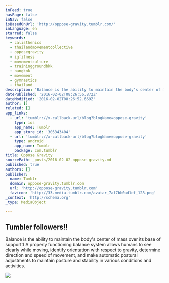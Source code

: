 ```yaml
---
inFeed: true
hasPage: false
inNav: false
isBasedOnUrl: 'http://oppose-gravity.tumblr.com/'
inLanguage: en
starred: false
keywords:
  - calisthenics
  - thailandmovementcollective
  - opposegravity
  - igfitness
  - movementculture
  - traininggroundbkk
  - bangkok
  - movement
  - gymnastics
  - thailand
description: "Balance is the ability to maintain the body's center of mass over its base of support.1 A properly functioning balance system allows humans to see clearly while moving, identify orientation with respect to gravity, determine direction and speed of movement, and make automatic postural adjustments to maintain posture and stability in various conditions and activities."
datePublished: '2016-02-02T08:26:56.872Z'
dateModified: '2016-02-02T08:26:52.669Z'
author: []
related: []
app_links:
  - url: 'tumblr://x-callback-url/blog?blogName=oppose-gravity'
    type: ios
    app_name: Tumblr
    app_store_id: '305343404'
  - url: 'tumblr://x-callback-url/blog?blogName=oppose-gravity'
    type: android
    app_name: Tumblr
    package: com.tumblr
title: Oppose Gravity
sourcePath: _posts/2016-02-02-oppose-gravity.md
published: true
authors: []
publisher:
  name: Tumblr
  domain: oppose-gravity.tumblr.com
  url: 'http://oppose-gravity.tumblr.com'
  favicon: 'http://33.media.tumblr.com/avatar_7af7bb0ad1ef_128.png'
_context: 'http://schema.org'
_type: MediaObject

---
```

<article style=""><h1>Tumbler followers!!</h1><p>Balance is the ability to maintain the body's center of mass over its base of support.1 A properly functioning balance system allows humans to see clearly while moving, identify orientation with respect to gravity, determine direction and speed of movement, and make automatic postural adjustments to maintain posture and stability in various conditions and activities.</p><img src="https://s3-us-west-2.amazonaws.com/the-grid-img/p/87ca064ea1d2a119c77d0d62c28b14bb9c46fece.png" /></article>
